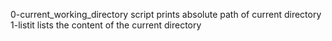 0-current_working_directory script prints absolute path of current directory
1-listit lists the content of the current directory
